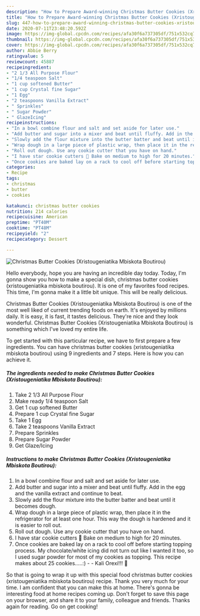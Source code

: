 ```yaml
---
description: "How to Prepare Award-winning Christmas Butter Cookies (Xristougeniatika Mbiskota Boutirou)"
title: "How to Prepare Award-winning Christmas Butter Cookies (Xristougeniatika Mbiskota Boutirou)"
slug: 447-how-to-prepare-award-winning-christmas-butter-cookies-xristougeniatika-mbiskota-boutirou
date: 2020-07-11T23:48:20.592Z
image: https://img-global.cpcdn.com/recipes/afa30f6a737305df/751x532cq70/christmas-butter-cookies-xristougeniatika-mbiskota-boutirou-recipe-main-photo.jpg
thumbnail: https://img-global.cpcdn.com/recipes/afa30f6a737305df/751x532cq70/christmas-butter-cookies-xristougeniatika-mbiskota-boutirou-recipe-main-photo.jpg
cover: https://img-global.cpcdn.com/recipes/afa30f6a737305df/751x532cq70/christmas-butter-cookies-xristougeniatika-mbiskota-boutirou-recipe-main-photo.jpg
author: Abbie Berry
ratingvalue: 5
reviewcount: 45887
recipeingredient:
- "2 1/3 All Purpose Flour"
- "1/4 teaspoon Salt"
- "1 cup softened Butter"
- "1 cup Crystal fine Sugar"
- "1 Egg"
- "2 teaspoons Vanilla Extract"
- " Sprinkles"
- " Sugar Powder"
- " GlazeIcing"
recipeinstructions:
- "In a bowl combine flour and salt and set aside for later use."
- "Add butter and sugar into a mixer and beat until fluffy. Add in the egg and the vanilla extract and continue to beat."
- "Slowly add the flour mixture into the butter batter and beat until it becomes dough."
- "Wrap dough in a large piece of plastic wrap, then place it in the refrigerator for at least one hour. This way the dough is hardened and it is easier to roll out."
- "Roll out dough. Use any cookie cutter that you have on hand."
- "I have star cookie cutters 🙂 Bake on medium to high for 20 minutes."
- "Once cookies are baked lay on a rack to cool off before starting topping process. My chocolate/white icing did not turn out like I wanted it too, so I used sugar powder for most of my cookies as topping. This recipe makes about 25 cookies…..:)  Kali Orexi!!! 🙂"
categories:
- Recipe
tags:
- christmas
- butter
- cookies

katakunci: christmas butter cookies 
nutrition: 214 calories
recipecuisine: American
preptime: "PT40M"
cooktime: "PT48M"
recipeyield: "2"
recipecategory: Dessert

---
```



![Christmas Butter Cookies (Xristougeniatika Mbiskota Boutirou)](https://img-global.cpcdn.com/recipes/afa30f6a737305df/751x532cq70/christmas-butter-cookies-xristougeniatika-mbiskota-boutirou-recipe-main-photo.jpg)

Hello everybody, hope you are having an incredible day today. Today, I'm gonna show you how to make a special dish, christmas butter cookies (xristougeniatika mbiskota boutirou). It is one of my favorites food recipes. This time, I'm gonna make it a little bit unique. This will be really delicious.

Christmas Butter Cookies (Xristougeniatika Mbiskota Boutirou) is one of the most well liked of current trending foods on earth. It's enjoyed by millions daily. It is easy, it is fast, it tastes delicious. They're nice and they look wonderful. Christmas Butter Cookies (Xristougeniatika Mbiskota Boutirou) is something which I've loved my entire life.




To get started with this particular recipe, we have to first prepare a few ingredients. You can have christmas butter cookies (xristougeniatika mbiskota boutirou) using 9 ingredients and 7 steps. Here is how you can achieve it.

<!--inarticleads1-->

##### The ingredients needed to make Christmas Butter Cookies (Xristougeniatika Mbiskota Boutirou):

1. Take 2 1/3 All Purpose Flour
1. Make ready 1/4 teaspoon Salt
1. Get 1 cup softened Butter
1. Prepare 1 cup Crystal fine Sugar
1. Take 1 Egg
1. Take 2 teaspoons Vanilla Extract
1. Prepare  Sprinkles
1. Prepare  Sugar Powder
1. Get  Glaze/Icing




<!--inarticleads2-->

##### Instructions to make Christmas Butter Cookies (Xristougeniatika Mbiskota Boutirou):

1. In a bowl combine flour and salt and set aside for later use.
1. Add butter and sugar into a mixer and beat until fluffy. Add in the egg and the vanilla extract and continue to beat.
1. Slowly add the flour mixture into the butter batter and beat until it becomes dough.
1. Wrap dough in a large piece of plastic wrap, then place it in the refrigerator for at least one hour. This way the dough is hardened and it is easier to roll out.
1. Roll out dough. Use any cookie cutter that you have on hand.
1. I have star cookie cutters 🙂 Bake on medium to high for 20 minutes.
1. Once cookies are baked lay on a rack to cool off before starting topping process. My chocolate/white icing did not turn out like I wanted it too, so I used sugar powder for most of my cookies as topping. This recipe makes about 25 cookies…..:) -  - Kali Orexi!!! 🙂




So that is going to wrap it up with this special food christmas butter cookies (xristougeniatika mbiskota boutirou) recipe. Thank you very much for your time. I am confident that you can make this at home. There's gonna be interesting food at home recipes coming up. Don't forget to save this page on your browser, and share it to your family, colleague and friends. Thanks again for reading. Go on get cooking!
